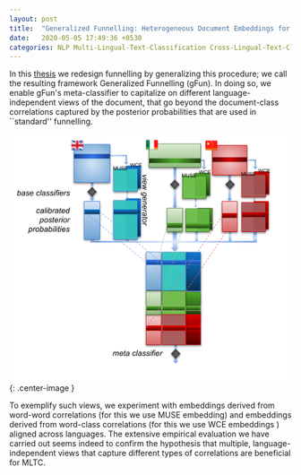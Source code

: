 ```yaml
---
layout: post
title:  "Generalized Funnelling: Heterogeneous Document Embeddings for Multi-Lingual TC"
date:   2020-05-05 17:49:36 +0530
categories: NLP Multi-Lingual-Text-Classification Cross-Lingual-Text-Classification
---
```

In this [thesis][gFun-thesis] we redesign funnelling by generalizing this procedure; we call the resulting framework Generalized Funnelling (gFun). In doing so, we enable gFun's meta-classifier to capitalize on different language-independent views of the document, that go beyond the document-class correlations captured by the posterior probabilities that are used in ``standard'' funnelling.

![gFun-architecture]{: .center-image }

To exemplify such views, we experiment with embeddings derived from word-word correlations (for this we use MUSE embedding) and embeddings derived from word-class correlations (for this we use WCE embeddings ) aligned across languages.
The extensive empirical evaluation we have carried out seems indeed to confirm the hypothesis that multiple, language-independent views that capture different types of correlations are beneficial for MLTC.


[gFun-architecture]: /assets/gFun-architecture.png
[gFun-thesis]: /assets/gFun-thesis.pdf


